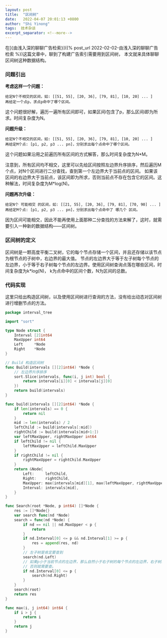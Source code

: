 ```yaml
---
layout: post 
title:  "区间树"
date:   2022-04-07 20:01:13 +0800 
author: "Shi Yinong"
tags:  技术杂谈
excerpt_separator: <!--more-->
---
```

在[《由浅入深的聊聊广告检索》]({% post_url 2022-02-02-由浅入深的聊聊广告检索 %})这篇文章中，聊到了构建广告索引需要用到区间树，
本文就来具体聊聊区间树这种数据结构。
<!--more-->

### **问题引出**

**考虑这样一个问题：**
```
给定N个不相交的区间，如: [[51, 55], [20, 36], [79, 81], [10, 20] ... ]
再给定一个点p，求点p命中了哪个区间。
```
这个问题很好解，遍历一遍所有区间即可，如果区间i包含了p，那么区间i即为所求。时间复杂度为N。

**问题升级：**
```
给定N个不相交的区间，如: [[51, 55], [20, 36], [79, 81], [10, 20] ... ]
再给定M个点: [p1, p2, p3 ... pn]，分别求出每个点命中了哪个区间。
```

这个问题如果沿用之前遍历所有区间的方式解答，那么时间复杂度为N*M。

注意到，所有区间均不相交，这里可以先给区间按照左边界升序排序，然后遍历M个点，对N个区间进行二分查找，查到第一个左边界大于当前点的区间。
如果该区间的右边界大于当前点，该区间即为所求，否则当前点不存在包含它的区间。这种解法，时间复杂度为M*log(N)。

**问题再次升级：**
```
给定N个 可能相交 的区间，如: [[21, 55], [20, 36], [79, 81], [70, 90] ... ]
再给定M个点: [p1, p2, p3 ... pn]，分别求出每个点命中了 哪几个 区间。
```
因为区间可能相交，因此不能再使用上面那种二分查找的方法来解了，这时，就需要引入一种新的数据结构——区间树。

### **区间树的定义**
区间树是一颗高度平衡二叉树，它的每个节点存储一个区间，并且还存储以该节点为根节点的子树中，右边界的最大值。
节点的左边界大于等于左子树每个节点的左边界，小于等于右子树每个节点的左边界。使用区间树查询点落在哪些区间，时间复杂度为k*log(N)，
k为点命中的区间个数，N为区间的总数。

### **代码实现**
这里只给出构造区间树，以及使用区间树进行查询的方法，没有给出动态对区间树进行增删节点的方法。
```go
package interval_tree

import "sort"

type Node struct {
	Interval [2]int64
	MaxUpper int64
	Left     *Node
	Right    *Node
}

// Build 构造区间树
func Build(intervals [][2]int64) *Node {
	// 左边界升序排序
	sort.Slice(intervals, func(i, j int) bool {
		return intervals[i][0] < intervals[j][0]
	})
	return build(intervals)
}

func build(intervals [][2]int64) *Node {
	if len(intervals) == 0 {
		return nil
	}
	mid := len(intervals) / 2
	leftChild := build(intervals[:mid])
	rightChild := build(intervals[mid+1:])
	var leftMaxUpper, rightMaxUpper int64
	if leftChild != nil {
		leftMaxUpper = leftChild.MaxUpper
	}
	if rightChild != nil {
		rightMaxUpper = rightChild.MaxUpper
	}
	return &Node{
		Left:     leftChild,
		Right:    rightChild,
		MaxUpper: max(intervals[mid][1], max(leftMaxUpper, rightMaxUpper)),
		Interval: intervals[mid],
	}
}

func Search(root *Node, p int64) []*Node {
	res := []*Node{}
	var search func(nd *Node)
	search = func(nd *Node) {
		if nd == nil || nd.MaxUpper < p {
			return
		}
		if nd.Interval[0] <= p && nd.Interval[1] >= p {
			res = append(res, nd)
		}
		// 左子树是肯定要查到
		search(nd.Left)
		// 如果p小于当前节点的左边界，那么自然小于右子树的每个节点的左边界，右子树就不需要查了
		// 否则就需要查。
		if nd.Interval[0] <= p {
			search(nd.Right)
		}
	}
	search(root)
	return res
}

func max(i, j int64) int64 {
	if i > j {
		return i
	}
	return j
}
```

